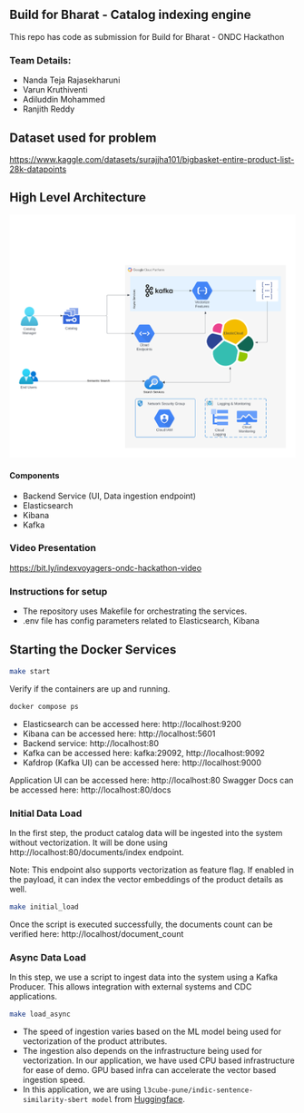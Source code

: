 ## Build for Bharat - Catalog indexing engine

This repo has code as submission for Build for Bharat - ONDC Hackathon

### Team Details:

- Nanda Teja Rajasekharuni
- Varun Kruthiventi
- Adiluddin Mohammed
- Ranjith Reddy

## Dataset used for problem

https://www.kaggle.com/datasets/surajjha101/bigbasket-entire-product-list-28k-datapoints

## High Level Architecture

![High Level Architecture](docs/highlevel-architecture.jpeg)

#### Components

- Backend Service (UI, Data ingestion endpoint)
- Elasticsearch
- Kibana
- Kafka

### Video Presentation

https://bit.ly/indexvoyagers-ondc-hackathon-video

### Instructions for setup

- The repository uses Makefile for orchestrating the services.
- .env file has config parameters related to Elasticsearch, Kibana

## Starting the Docker Services


```bash
make start
```

Verify if the containers are up and running.

```bash
docker compose ps
```

- Elasticsearch can be accessed here: http://localhost:9200
- Kibana can be accessed here: http://localhost:5601
- Backend service: http://localhost:80
- Kafka can be accessed here: kafka:29092, http://localhost:9092
- Kafdrop (Kafka UI) can be accessed here: http://localhost:9000

Application UI can be accessed here: http://localhost:80
Swagger Docs can be accessed here: http://localhost:80/docs

### Initial Data Load

In the first step, the product catalog data will be ingested into the system without vectorization. It will be done using http://localhost:80/documents/index endpoint.

Note: This endpoint also supports vectorization as feature flag. If enabled in the payload, it can index the vector embeddings of the product details as well.

```bash
make initial_load
```

Once the script is executed successfully, the documents count can be verified here: http://localhost/document_count

### Async Data Load

In this step, we use a script to ingest data into the system using a Kafka Producer. This allows integration with external systems and CDC applications.

```bash
make load_async
```

- The speed of ingestion varies based on the ML model being used for vectorization of the product attributes.
- The ingestion also depends on the infrastructure being used for vectorization. In our application, we have used CPU based infrastructure for ease of demo. GPU based infra can accelerate the vector based ingestion speed.
- In this application, we are using ```l3cube-pune/indic-sentence-similarity-sbert model``` from [Huggingface](https://huggingface.co/l3cube-pune/indic-sentence-similarity-sbert).